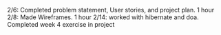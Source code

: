 2/6: Completed problem statement, User stories, and project plan. 1 hour
2/8: Made Wireframes. 1 hour
2/14: worked with hibernate and doa. Completed week 4 exercise in project
